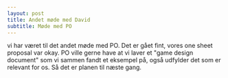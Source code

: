 ```yaml
---
layout: post
title: Andet møde med David
subtitle: Møde med PO
---
```


vi har været til det andet møde med PO. Det er gået fint, vores one sheet proposal var okay. PO ville gerne have at vi laver et
"game design document" som vi sammen fandt et eksempel på, også udfylder det som er relevant for os. Så det er planen til næste gang.
